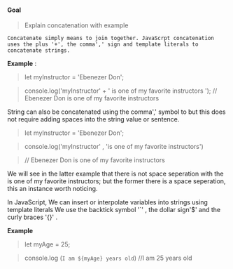 #### Goal
  > Explain concatenation with example
  
    Concatenate simply means to join together. JavaScrpt concatenation uses the plus '+', the comma',' sign and template literals to concatenate strings.

  **Example** :
  > let myInstructor = 'Ebenezer Don';

  > console.log('myInstructor' + ' is one of my favorite instructors ');
  > // Ebenezer Don is one of my favorite instructors
  
  String can also be concatenated using the comma',' symbol to but this does not require adding spaces into the string value or sentence.
  > let myInstructor = 'Ebenezer Don';

  > console.log('myInstructor' , 'is one of my favorite instructors')

  > // Ebenezer Don is one of my favorite instructors

  We will see in the latter example that there is not space seperation with the is one of my favorite instructors; but the former there is a space seperation, this an instance worth noticing.

  In JavaScript, We can insert or interpolate variables into strings using template literals
  We use the backtick symbol '`' , the dollar sign'$' and the curly braces '{}' .

  **Example**
  >let myAge = 25;
    
  > console.log (`I am ${myAge} years old`)
  > //I am 25 years old


